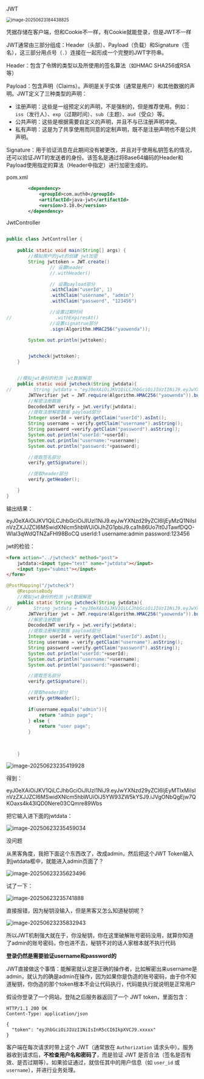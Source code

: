 JWT

<img src="assets/image-20250623184438825.png" alt="image-20250623184438825" style="zoom: 80%;" />

凭据存储在客户端，但和Cookie不一样，有Cookie就能登录，但是JWT不一样

JWT通常由三部分组成：Header（头部）、Payload（负载）和Signature（签名），这三部分用点号（`.`）连接在一起形成一个完整的JWT字符串。

Header：包含了令牌的类型以及所使用的签名算法（如HMAC SHA256或RSA等）

Payload：包含声明（Claims）。声明是关于实体（通常是用户）和其他数据的声明。JWT定义了三种类型的声明：

- 注册声明：这些是一组预定义的声明，不是强制的，但是推荐使用。例如：`iss`（发行人）、`exp`（过期时间）、`sub`（主题）、`aud`（受众）等。
- 公共声明：这些是根据需要自定义的声明，并且不与已注册声明冲突。
- 私有声明：这是为了共享使用而同意的定制声明，既不是注册声明也不是公共声明。

Signature：用于验证消息在此期间没有被更改，并且对于使用私钥签名的情况，还可以验证JWT的发送者的身份。该签名是通过将Base64编码的Header和Payload使用指定的算法（Header中指定）进行加密生成的。





pom.xml

```xml
        <dependency>
            <groupId>com.auth0</groupId>
            <artifactId>java-jwt</artifactId>
            <version>3.18.0</version>
        </dependency>
```

JwtController

```java

public class JwtController {
    
    public static void main(String[] args) {
        //模拟用户的jwt的创建 jwt加密
        String jwttoken = JWT.create()
                // 设置header
                //.withHeader()

                // 设置payload部分
                .withClaim("userId", 1)
                .withClaim("username", "admin")
                .withClaim("password", "123456")

                //设置过期时间
//                .withExpiresAt()
                //设置signatrue部分
                .sign(Algorithm.HMAC256("yaowenda"));

        System.out.println(jwttoken);


        jwtcheck(jwttoken);
    }


    //模拟jwt身份的检测 jwt数据解密
    public static void jwtcheck(String jwtdata){
//        String jwtdata = "eyJ0eXAiOiJKV1QiLCJhbGciOiJIUzI1NiJ9.eyJwYXNzd29yZCI6IjEyMzQ1NiIsInVzZXJJZCI6MSwidXNlcm5hbWUiOiJhZG1pbiJ9.ca1h86Uo7lt0JTawfDQO-WlaI3qWdQTNZaFHl98BoCQ";
        JWTVerifier jwt = JWT.require(Algorithm.HMAC256("yaowenda")).build();
        //解密注册数据
        DecodedJWT verify = jwt.verify(jwtdata);
        //提取注册解密数据 payload部分
        Integer userId = verify.getClaim("userId").asInt();
        String username = verify.getClaim("username").asString();
        String password =verify.getClaim("password").asString();
        System.out.println("userId:"+userId);
        System.out.println("username:"+username);
        System.out.println("password:"+password);

        //提取签名部分
        verify.getSignature();

        //提取header部分
        verify.getHeader();

    }
}
```

输出结果：

eyJ0eXAiOiJKV1QiLCJhbGciOiJIUzI1NiJ9.eyJwYXNzd29yZCI6IjEyMzQ1NiIsInVzZXJJZCI6MSwidXNlcm5hbWUiOiJhZG1pbiJ9.ca1h86Uo7lt0JTawfDQO-WlaI3qWdQTNZaFHl98BoCQ
userId:1
username:admin
password:123456



jwt的检验：

```html
<form action="../jwtcheck" method="post">
    jwtdata:<input type="text" name="jwtdata"></input>
    <input type="submit"></input>
</form>
```

```java
@PostMapping("/jwtcheck")
    @ResponseBody
    //模拟jwt身份的检测 jwt数据解密
    public static String jwtcheck(String jwtdata){
//        String jwtdata = "eyJ0eXAiOiJKV1QiLCJhbGciOiJIUzI1NiJ9.eyJwYXNzd29yZCI6IjEyMzQ1NiIsInVzZXJJZCI6MSwidXNlcm5hbWUiOiJhZG1pbiJ9.ca1h86Uo7lt0JTawfDQO-WlaI3qWdQTNZaFHl98BoCQ";
        JWTVerifier jwt = JWT.require(Algorithm.HMAC256("yaowenda")).build();
        //解密注册数据
        DecodedJWT verify = jwt.verify(jwtdata);
        //提取注册解密数据 payload部分
        Integer userId = verify.getClaim("userId").asInt();
        String username = verify.getClaim("username").asString();
        String password =verify.getClaim("password").asString();
        System.out.println("userId:"+userId);
        System.out.println("username:"+username);
        System.out.println("password:"+password);

        //提取签名部分
        verify.getSignature();

        //提取header部分
        verify.getHeader();
        
        if(username.equals("admin")){
            return "admin page";
        } else {
            return "user page";
        }

        

    }
```

![image-20250623235419928](assets/image-20250623235419928.png)

得到：

eyJ0eXAiOiJKV1QiLCJhbGciOiJIUzI1NiJ9.eyJwYXNzd29yZCI6IjEyMTIxMiIsInVzZXJJZCI6MSwidXNlcm5hbWUiOiJ5YW93ZW5kYSJ9.iJVgONbQgEjw7QKOaxs4k43lQD0Nere03CQmre89Wbs

把它输入进下面的jwtdata：

![image-20250623235459034](assets/image-20250623235459034.png)

没问题



从黑客角度，我把下面这个东西改了，改成admin，然后把这个JWT Token输入到jwtdata框中，就能进入admin页面了？

![image-20250623235623496](assets/image-20250623235623496.png)

试了一下：

![image-20250623235741888](assets/image-20250623235741888.png)

直接报错，因为秘钥没输入，但是黑客又怎么知道秘钥呢？

![image-20250623235832943](assets/image-20250623235832943.png)

所以JWT机制强大就在于，你没秘钥，你在这里破解账号密码没用，就算你知道了admin的账号密码，你也进不去，秘钥不对的话人家根本就不执行代码



**登录仍然是需要验证username和password的**

JWT直接做这个事情：能解密就认定是正确的操作者，比如解密出来username是admin，就认为的确是admin在操作，因为如果你是伪造的账号密码，由于你不知道秘钥，你伪造的那个token根本不会让代码执行，代码能执行就说明是正常用户

假设你登录了一个网站，登陆之后服务器返回了一个 JWT token，里面包含：

```
HTTP/1.1 200 OK
Content-Type: application/json

{
  "token": "eyJhbGciOiJIUzI1NiIsInR5cCI6IkpXVCJ9.xxxxx"
}
```

客户端在每次请求时带上这个 JWT（通常放在 `Authorization` 请求头中）。服务器收到请求后，**不检查用户名和密码了**，而是验证 JWT 是否合法（签名是否有效、是否过期等）。如果验证通过，就信任其中的用户信息（如 `user_id` 或 `username`），并进行业务处理。